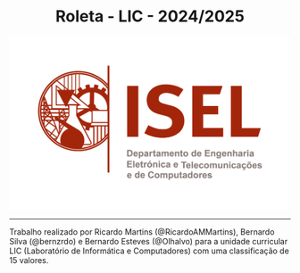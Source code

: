<h1  align="center">Roleta - LIC - 2024/2025</h1>
<img src="logo_DEETC_cor_completo.png" alt="isel-image">
<hr>

Trabalho realizado por Ricardo Martins (@RicardoAMMartins), Bernardo Silva (@bernzrdo) e Bernardo Esteves (@Olhalvo) para a unidade curricular LIC (Laboratório de Informática e Computadores) com uma classificação de 15 valores.